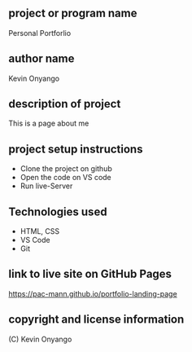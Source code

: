 ## project or program name

Personal Portforlio

## author name

Kevin Onyango 

## description of project

This is a page about me 

## project setup instructions

- Clone the project on github
- Open the code on VS code
- Run live-Server

## Technologies used

- HTML, CSS
- VS Code
- Git

## link to live site on GitHub Pages

https://pac-mann.github.io/portfolio-landing-page

## copyright and license information
(C) Kevin Onyango 